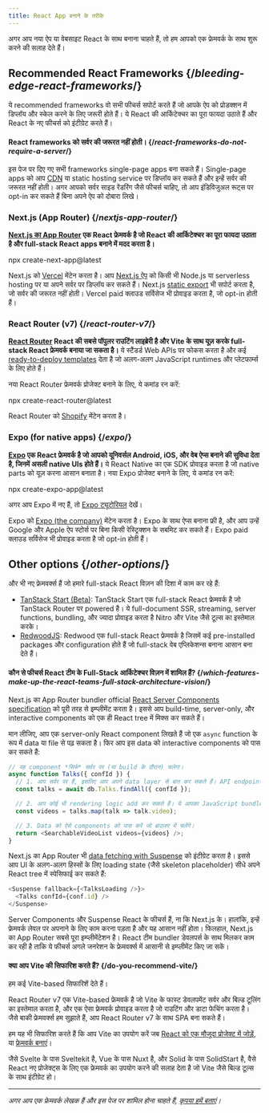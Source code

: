 ```yaml
---
title: React App बनाने के तरीके
---
```


<Intro>

अगर आप नया ऐप या वेबसाइट React के साथ बनाना चाहते हैं, तो हम आपको एक फ्रेमवर्क के साथ शुरू करने की सलाह देते हैं।

</Intro>

## Recommended React Frameworks {/*bleeding-edge-react-frameworks*/}

ये recommended frameworks वो सभी फीचर्स सपोर्ट करते हैं जो आपके ऐप को प्रोडक्शन में डिप्लॉय और स्केल करने के लिए जरूरी होते हैं। ये React की आर्किटेक्चर का पूरा फायदा उठाते हैं और React के नए फीचर्स को इंटीग्रेट करते हैं।

<Note>

#### React frameworks को सर्वर की जरूरत नहीं होती। {/*react-frameworks-do-not-require-a-server*/}

इस पेज पर दिए गए सभी frameworks single-page apps बना सकते हैं। Single-page apps को आप [CDN](https://developer.mozilla.org/en-US/docs/Glossary/CDN) या static hosting service पर डिप्लॉय कर सकते हैं और इन्हें सर्वर की जरूरत नहीं होती। अगर आपको सर्वर साइड रेंडरिंग जैसे फीचर्स चाहिए, तो आप इंडिविजुअल रूट्स पर opt-in कर सकते हैं बिना अपने ऐप को दोबारा लिखे।

</Note>

### Next.js (App Router) {/*nextjs-app-router*/}

**[Next.js का App Router](https://nextjs.org/docs) एक React फ्रेमवर्क है जो React की आर्किटेक्चर का पूरा फायदा उठाता है और full-stack React apps बनाने में मदद करता है।**

<TerminalBlock>
npx create-next-app@latest
</TerminalBlock>

Next.js को [Vercel](https://vercel.com/) मेंटेन करता है। आप [Next.js ऐप](https://nextjs.org/docs/app/building-your-application/deploying) को किसी भी Node.js या serverless hosting पर या अपने सर्वर पर डिप्लॉय कर सकते हैं। Next.js [static export](https://nextjs.org/docs/app/building-your-application/deploying/static-exports) भी सपोर्ट करता है, जो सर्वर की जरूरत नहीं होती। Vercel paid क्लाउड सर्विसेज भी प्रोवाइड करता है, जो opt-in होती हैं।

### React Router (v7) {/*react-router-v7*/}

**[React Router](https://reactrouter.com/start/framework/installation) React की सबसे पॉपुलर राउटिंग लाइब्रेरी है और Vite के साथ यूज़ करके full-stack React फ्रेमवर्क बनाया जा सकता है।** ये स्टैंडर्ड Web APIs पर फोकस करता है और कई [ready-to-deploy templates](https://github.com/remix-run/react-router-templates) देता है जो अलग-अलग JavaScript runtimes और प्लेटफार्म्स के लिए होते हैं।

नया React Router फ्रेमवर्क प्रोजेक्ट बनाने के लिए, ये कमांड रन करें:

<TerminalBlock>
npx create-react-router@latest
</TerminalBlock>

React Router को [Shopify](https://www.shopify.com) मेंटेन करता है।

### Expo (for native apps) {/*expo*/}

**[Expo](https://expo.dev/) एक React फ्रेमवर्क है जो आपको यूनिवर्सल Android, iOS, और वेब ऐप्स बनाने की सुविधा देता है, जिनमें असली native UIs होते हैं।** ये React Native का एक SDK प्रोवाइड करता है जो native parts को यूज़ करना आसान बनाता है। नया Expo प्रोजेक्ट बनाने के लिए, ये कमांड रन करें:

<TerminalBlock>
npx create-expo-app@latest
</TerminalBlock>

अगर आप Expo में नए हैं, तो [Expo ट्यूटोरियल](https://docs.expo.dev/tutorial/introduction/) देखें।

Expo को [Expo (the company)](https://expo.dev/about) मेंटेन करता है। Expo के साथ ऐप्स बनाना फ्री है, और आप उन्हें Google और Apple ऐप स्टोर्स पर बिना किसी रेस्ट्रिक्शन के सबमिट कर सकते हैं। Expo paid क्लाउड सर्विसेज भी प्रोवाइड करता है जो opt-in होती हैं।

## Other options {/*other-options*/}

और भी नए फ्रेमवर्क्स हैं जो हमारे full-stack React विज़न की दिशा में काम कर रहे हैं:

- [TanStack Start (Beta)](https://tanstack.com/): TanStack Start एक full-stack React फ्रेमवर्क है जो TanStack Router पर powered है। ये full-document SSR, streaming, server functions, bundling, और ज्यादा प्रोवाइड करता है Nitro और Vite जैसे टूल्स का इस्तेमाल करके।
- [RedwoodJS](https://redwoodjs.com/): Redwood एक full-stack React फ्रेमवर्क है जिसमें कई pre-installed packages और configuration होते हैं जो full-stack वेब एप्लिकेशन्स बनाना आसान बना देते हैं।

<DeepDive>

#### कौन से फीचर्स React टीम के Full-Stack आर्किटेक्चर विज़न में शामिल हैं? {/*which-features-make-up-the-react-teams-full-stack-architecture-vision*/}

Next.js का App Router bundler official [React Server Components specification](https://github.com/reactjs/rfcs/blob/main/text/0188-server-components.md) को पूरी तरह से इम्प्लीमेंट करता है। इससे आप build-time, server-only, और interactive components को एक ही React tree में मिक्स कर सकते हैं।

मान लीजिए, आप एक server-only React component लिखते हैं जो एक `async` function के रूप में data या file से पढ़ सकता है। फिर आप इस data को interactive components को पास कर सकते हैं:

```js
// यह component *सिर्फ* सर्वर पर (या build के दौरान) चलेगा।
async function Talks({ confId }) {
  // 1. आप सर्वर पर हैं, इसलिए आप अपने data layer से बात कर सकते हैं। API endpoint की जरूरत नहीं।
  const talks = await db.Talks.findAll({ confId });

  // 2. आप कोई भी rendering logic add कर सकते हैं। ये आपका JavaScript bundle को बड़ा नहीं करेगा।
  const videos = talks.map(talk => talk.video);

  // 3. Data को ऐसे components को पास करें जो ब्राउज़र में चलेंगे।
  return <SearchableVideoList videos={videos} />;
}
```

Next.js का App Router भी [data fetching with Suspense](/blog/2022/03/29/react-v18#suspense-in-data-frameworks) को इंटीग्रेट करता है। इससे आप UI के अलग-अलग हिस्सों के लिए loading state (जैसे skeleton placeholder) सीधे अपने React tree में स्पेसिफाई कर सकते हैं:

```js
<Suspense fallback={<TalksLoading />}>
  <Talks confId={conf.id} />
</Suspense>
```

Server Components और Suspense React के फीचर्स हैं, ना कि Next.js के। हालांकि, इन्हें फ्रेमवर्क लेवल पर अपनाने के लिए काम करना पड़ता है और यह आसान नहीं होता। फिलहाल, Next.js का App Router सबसे पूरा इम्प्लीमेंटेशन है। React टीम bundler डेवलपर्स के साथ मिलकर काम कर रही है ताकि ये फीचर्स अगले जनरेशन के फ्रेमवर्क्स में आसानी से इम्प्लीमेंट किए जा सकें।

</DeepDive>

<Note>


#### क्या आप Vite की सिफारिश करते हैं? {/do-you-recommend-vite/}

हम कई Vite-based सिफारिशें देते हैं।

React Router v7 एक Vite-based फ्रेमवर्क है जो Vite के फास्ट डेवलपमेंट सर्वर और बिल्ड टूलिंग का इस्तेमाल करता है, और एक ऐसा फ्रेमवर्क प्रोवाइड करता है जो राउटिंग और डाटा फेचिंग करता है। जैसे बाकी फ्रेमवर्क्स हम सुझाते हैं, आप React Router v7 के साथ SPA बना सकते हैं।

हम यह भी सिफारिश करते हैं कि आप Vite का उपयोग करें जब [React को एक मौजूदा प्रोजेक्ट में जोड़ें](/learn/add-react-to-an-existing-project), या [फ्रेमवर्क बनाएं](/learn/building-a-react-framework)।

जैसे Svelte के पास Sveltekit है, Vue के पास Nuxt है, और Solid के पास SolidStart है, वैसे React नए प्रोजेक्ट्स के लिए एक फ्रेमवर्क का उपयोग करने की सलाह देता है जो Vite जैसे बिल्ड टूल्स के साथ इंटीग्रेट हो।

</Note>

-----

_अगर आप एक फ्रेमवर्क लेखक हैं और इस पेज पर शामिल होना चाहते हैं, [कृपया हमें बताएं](https://github.com/reactjs/react.dev/issues/new?assignees=&labels=type%3A+framework&projects=&template=3-framework.yml&title=%5BFramework%5D%3A+)।_
